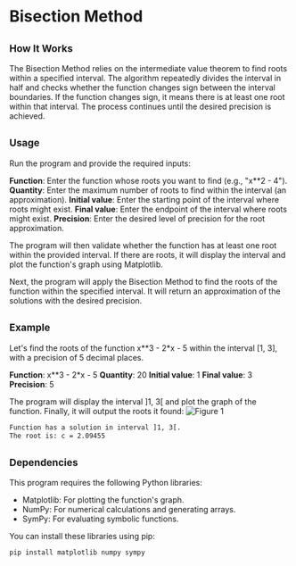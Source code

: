 # Bisection Method
## <span style="font-size: smaller;">How It Works</span>
The Bisection Method relies on the intermediate value theorem to find roots within a specified interval. The algorithm repeatedly divides the interval in half and checks whether the function changes sign between the interval boundaries. If the function changes sign, it means there is at least one root within that interval. The process continues until the desired precision is achieved.

## <span style="font-size: smaller;">Usage</span>
Run the program and provide the required inputs:

**Function**: Enter the function whose roots you want to find (e.g., "x**2 - 4").
**Quantity**: Enter the maximum number of roots to find within the interval (an approximation).
**Initial value**: Enter the starting point of the interval where roots might exist.
**Final value**: Enter the endpoint of the interval where roots might exist.
**Precision**: Enter the desired level of precision for the root approximation.

The program will then validate whether the function has at least one root within the provided interval. If there are roots, it will display the interval and plot the function's graph using Matplotlib.

Next, the program will apply the Bisection Method to find the roots of the function within the specified interval. It will return an approximation of the solutions with the desired precision.

## <span style="font-size: smaller;">Example</span>

Let's find the roots of the function x**3 - 2*x - 5 within the interval [1, 3], with a precision of 5 decimal places.

**Function**: x**3 - 2*x - 5
**Quantity**: 20
**Initial value**: 1
**Final value**: 3
**Precision**: 5

The program will display the interval ]1, 3[ and plot the graph of the function. Finally, it will output the roots it found:
![Figure 1](https://github.com/LerkkaP/Bisection-method/assets/91789264/4c528217-859a-4e02-9664-ca87166dfa76)

```bash
Function has a solution in interval ]1, 3[.
The root is: c = 2.09455
```

## <span style="font-size: smaller;">Dependencies</span>
This program requires the following Python libraries:

- Matplotlib: For plotting the function's graph.
- NumPy: For numerical calculations and generating arrays.
- SymPy: For evaluating symbolic functions.

You can install these libraries using pip:

```bash
pip install matplotlib numpy sympy
```




